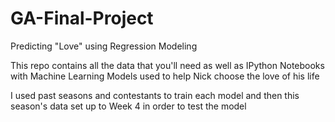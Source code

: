 # GA-Final-Project
Predicting "Love" using Regression Modeling

This repo contains all the data that you'll need as well as IPython Notebooks with Machine Learning Models used to help Nick choose the love of his life

I used past seasons and contestants to train each model and then this season's data set up to Week 4 in order to test the model
